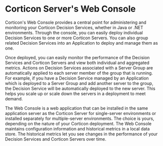 # Corticon Server's Web Console

Corticon's Web Console provides a central point for administering and monitoring your Corticon Decision Services, whether in Java or .NET environments. Through the console, you can easily deploy individual Decision Services to one or more Corticon Servers. You can also group related Decision Services into an Application to deploy and manage them as one.

Once deployed, you can easily monitor the performance of the Decision Services and Corticon Servers and view both individual and aggregated metrics. Actions on Decision Services associated with a Server Group are automatically applied to each server member of the group that is running. For example, if you have a Decision Service managed by an Application which is deployed to a Server Group and add another server to the group, the Decision Service will be automatically deployed to the new server. This helps you scale up or scale down the servers in a deployment to meet demand.

The Web Console is a web application that can be installed in the same application server as the Corticon Server for single-server environments or installed separately for multiple-server environments. The choice is yours, depending on the nature of your Corticon deployment. The Web Console maintains configuration information and historical metrics in a local data store. The historical metrics let you see changes in the performance of your Decision Services and Corticon Servers over time.
